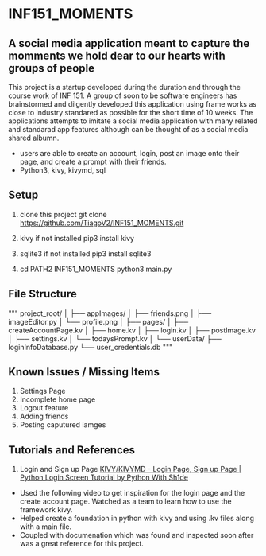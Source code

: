 # INF151_MOMENTS

## A social media application meant to capture the momments we hold dear to our hearts with groups of people

This project is a startup developed during the duration and through the course work of INF 151. A group of soon to be software engineers 
has brainstormed and dilgently developed this application using frame works as close to industry standared as possible for the short time
of 10 weeks. The applications attempts to imitate a social media application with many related and standarad app features although can be
thought of as a social media shared albumn.

* users are able to create an account, login, post an image onto their page, and create a prompt with their friends.
* Python3, kivy, kivymd, sql

## Setup
1. clone this project
   git clone https://github.com/TiagoV2/INF151_MOMENTS.git

2. kivy if not installed
pip3 install kivy

3. sqlite3 if not installed
pip3 install sqlite3

4. cd PATH2 INF151_MOMENTS
  python3 main.py

## File Structure

"""
project_root/
│
├── appImages/
│   ├── friends.png
│   ├── imageEditor.py
│   └── profile.png
│
├── pages/
│   ├── createAccountPage.kv
│   ├── home.kv
│   ├── login.kv
│   ├── postImage.kv
│   ├── settings.kv
│   └── todaysPrompt.kv
│
└── userData/
    ├── loginInfoDatabase.py
    └── user_credentials.db
"""

## Known Issues / Missing Items
1. Settings Page
2. Incomplete home page
3. Logout feature
4. Adding friends
5. Posting caputured iamges


## Tutorials and References
1. Login and Sign up Page
  <a href="https://youtu.be/5X5pK9r5fdg">KIVY/KIVYMD - Login Page, Sign up Page | Python Login Screen Tutorial by Python With Sh1de</a>
  * Used the following video to get inspiration for the login page and the create account page. Watched as a team to learn how to use the framework kivy.
  * Helped create a foundation in python with kivy and using .kv files along with a main file.
  * Coupled with documenation which was found and inspected soon after was a great reference for this project.
